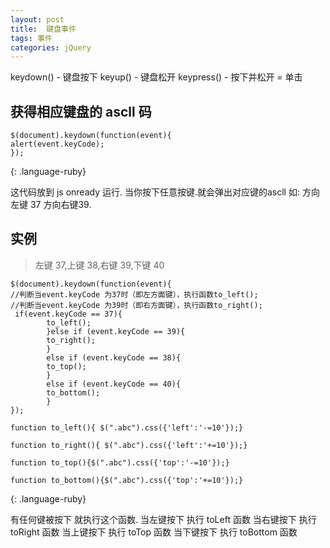 ```yaml
---
layout: post
title:  键盘事件
tags: 事件
categories: jQuery
---
```


keydown() - 键盘按下
keyup() - 键盘松开
keypress() - 按下并松开 = 单击


## 获得相应键盘的 ascll 码
~~~
$(document).keydown(function(event){ 
alert(event.keyCode); 
}); 
~~~
{: .language-ruby}

这代码放到 js onready 运行.
当你按下任意按键.就会弹出对应键的ascll 
如: 方向左键 37 方向右键39.





## 实例
> 左键 37,上键 38,右键 39,下键 40

~~~
$(document).keydown(function(event){ 
//判断当event.keyCode 为37时（即左方面键），执行函数to_left(); 
//判断当event.keyCode 为39时（即右方面键），执行函数to_right(); 
 if(event.keyCode == 37){ 
        to_left(); 
        }else if (event.keyCode == 39){
        to_right(); 
        } 
        else if (event.keyCode == 38){ 
        to_top(); 
        } 
        else if (event.keyCode == 40){ 
        to_bottom();
        } 
}); 

function to_left(){ $(".abc").css({'left':'-=10'});}

function to_right(){ $(".abc").css({'left':'+=10'});}

function to_top(){$(".abc").css({'top':'-=10'});}

function to_bottom(){$(".abc").css({'top':'+=10'});}
~~~
{: .language-ruby}

有任何键被按下 就执行这个函数.
当左键按下 执行 toLeft 函数
当右键按下 执行 toRight 函数
当上键按下 执行 toTop 函数
当下键按下 执行 toBottom 函数